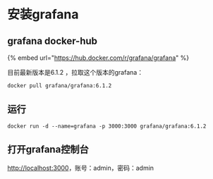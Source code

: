 # 安装grafana

## grafana docker-hub

{% embed url="https://hub.docker.com/r/grafana/grafana" %}

目前最新版本是6.1.2 ，拉取这个版本的grafana：

```bash
docker pull grafana/grafana:6.1.2
```

## 运行

```text
docker run -d --name=grafana -p 3000:3000 grafana/grafana:6.1.2
```

## 打开grafana控制台

[http://localhost:3000](http://localhost:3000)，账号：admin，密码：admin





